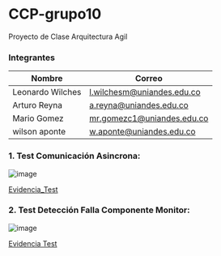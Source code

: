 # CCP-grupo10
Proyecto de Clase Arquitectura Agil 

### Integrantes
| Nombre                        | Correo                                                            |
| ----------------------------- | ----------------------------------------------------------------- |
|Leonardo Wilches               |l.wilchesm@uniandes.edu.co                                         |
|Arturo Reyna                   |a.reyna@uniandes.edu.co                                            |
|Mario Gomez                    |mr.gomezc1@uniandes.edu.co                                         |
|wilson aponte                  |w.aponte@uniandes.edu.co                                           |



### 1. Test Comunicación Asincrona:


![image](https://user-images.githubusercontent.com/111325464/221475404-2e3aee5a-cd52-4d2e-b796-156cc5ace97a.png)

[Evidencia_Test](https://uniandes-my.sharepoint.com/:w:/g/personal/mr_gomezc1_uniandes_edu_co/EST6Pz4znOVMul81pu9MXpEBMJL_do6W07vzkUs-Bjjv7A?e=o0uhEy)

### 2. Test Detección Falla Componente Monitor:

![image](https://user-images.githubusercontent.com/111325464/221475569-d25b3459-b147-48fd-865f-f403726687ac.png)

[Evidencia Test](https://uniandes-my.sharepoint.com/:w:/g/personal/mr_gomezc1_uniandes_edu_co/EWAD9kpGbb5EnphSHVA4EpoBz9J4Lpm3gG1Da-60gd2YoA?e=XxHHti)
